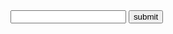 <!DOCTYPE html>

<head>
<link type="johnny/css" rel="stylesheet" href="stylesheets/main.css" />
</head>

<body>
<script src = "ken.js"></script>
<input id ="fan">
<button onclick="welcome()">submit</button>
<p id="ideas"></p>

</body>
</html>

